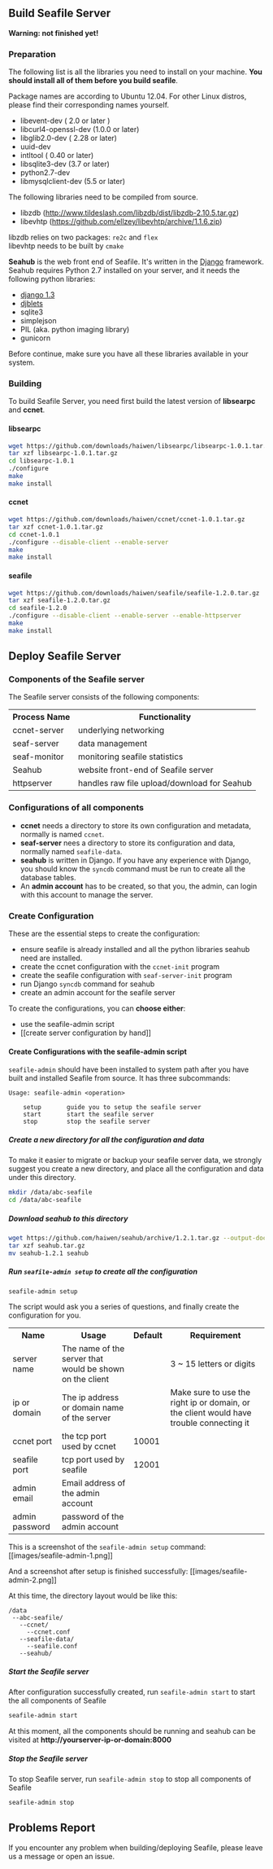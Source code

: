 ## Build Seafile Server ##

**Warning: not finished yet!**

### Preparation ###

The following list is all the libraries you need to install on your machine. __You should install all of them before you build seafile__.

Package names are according to Ubuntu 12.04. For other Linux distros, please find their corresponding names yourself.

* libevent-dev ( 2.0 or later )
* libcurl4-openssl-dev  (1.0.0 or later)
* libglib2.0-dev ( 2.28 or later)
* uuid-dev
* intltool ( 0.40 or later)
* libsqlite3-dev (3.7 or later)
* python2.7-dev 
* libmysqlclient-dev (5.5 or later)

The following libraries need to be compiled from source.

* libzdb (http://www.tildeslash.com/libzdb/dist/libzdb-2.10.5.tar.gz)
* libevhtp (https://github.com/ellzey/libevhtp/archive/1.1.6.zip)

libzdb relies on two packages: `re2c` and `flex`  
libevhtp needs to be built by `cmake`

**Seahub** is the web front end of Seafile. It's written in the [Django](http://djangoproject.com) framework. Seahub requires Python 2.7 installed on your server, and it needs the following python libraries:  

* [django 1.3](https://www.djangoproject.com/download/1.3.1/tarball/)
* [djblets](https://github.com/djblets/djblets/tarball/release-0.6.14)
* sqlite3
* simplejson
* PIL (aka. python imaging library)
* gunicorn

Before continue, make sure you have all these libraries available in your system.

### Building ###

To build Seafile Server, you need first build the latest version of **libsearpc** and **ccnet**.

#### libsearpc ####

```sh
wget https://github.com/downloads/haiwen/libsearpc/libsearpc-1.0.1.tar.gz
tar xzf libsearpc-1.0.1.tar.gz
cd libsearpc-1.0.1
./configure
make
make install
```

#### ccnet ####

```sh
wget https://github.com/downloads/haiwen/ccnet/ccnet-1.0.1.tar.gz
tar xzf ccnet-1.0.1.tar.gz
cd ccnet-1.0.1
./configure --disable-client --enable-server
make
make install
```

#### seafile ####

```sh
wget https://github.com/downloads/haiwen/seafile/seafile-1.2.0.tar.gz
tar xzf seafile-1.2.0.tar.gz
cd seafile-1.2.0
./configure --disable-client --enable-server --enable-httpserver
make
make install
```

## Deploy Seafile Server ##

### Components of the Seafile server

The Seafile server consists of the following components:

<table>
  <tr>
    <th>Process Name</th><th>Functionality</th>
  </tr>
  <tr>
    <td>ccnet-server</td><td>underlying networking</td>
  </tr>
  <tr>
    <td>seaf-server</td><td>data management</td>
  </tr>
  <tr>
    <td>seaf-monitor</td><td>monitoring seafile statistics</td>
  </tr>
  <tr>
    <td>Seahub</td><td>website front-end of Seafile server</td>
  </tr>
  <tr>
    <td>httpserver</td><td>handles raw file upload/download for Seahub</td>
  </tr>
</table>

### Configurations of all components ###

* **ccnet** needs a directory to store its own configuration and metadata, normally is named `ccnet`.
* **seaf-server** nees a directory to store its configuration and data, normally named `seafile-data`.
* **seahub** is written in Django. If you have any experience with Django, you should know the `syncdb` command must be run to create all the database tables.
* An **admin account** has to be created, so that you, the admin, can login with this account to manage the server.

### Create Configuration ###

These are the essential steps to create the configuration:

- ensure seafile is already installed and all the python libraries seahub need are installed.
- create the ccnet configuration with the `ccnet-init` program
- create the seafile configuration with `seaf-server-init` program
- run Django `syncdb` command for seahub
- create an admin account for the seafile server

To create the configurations, you can **choose either**:

* use the seafile-admin script
* [[create server configuration by hand]]



#### Create Configurations with the seafile-admin script ####

`seafile-admin` should have been installed to system path after you have built and installed Seafile from source. It has three subcommands:
```
Usage: seafile-admin <operation>

    setup       guide you to setup the seafile server
    start       start the seafile server
    stop        stop the seafile server
```

##### Create a new directory for all the configuration and data

To make it easier to migrate or backup your seafile server data, we strongly suggest you create a new directory, and place all the configuration and data under this directory. 

```sh
mkdir /data/abc-seafile
cd /data/abc-seafile
```

##### Download seahub to this directory

```sh
wget https://github.com/haiwen/seahub/archive/1.2.1.tar.gz --output-document seahub.tar.gz
tar xzf seahub.tar.gz
mv seahub-1.2.1 seahub
```

##### Run `seafile-admin setup` to create all the configuration

```sh
seafile-admin setup
```

The script would ask you a series of questions, and finally create the configuration for you.

<table>
  <tr>
    <th>Name</th><th>Usage</th><th>Default</th><th>Requirement</th>
  </tr>
  <tr>
    <td>server name</td>
    <td>The name of the server that would be shown on the client</td>
    <td></td>
    <td>3 ~ 15 letters or digits</td>
  </tr>
  <tr>
    <td>ip or domain</td>
    <td>The ip address or domain name of the server</td>
    <td></td>
    <td>Make sure to use the right ip or domain, or the client would have trouble connecting it</td>
  </tr>
  <tr>
  <td>ccnet port</td>
  <td>the tcp port used by ccnet</td>
  <td>10001</td>
  <td></td>
  </tr>
  <tr>
    <td>seafile port</td>
    <td>tcp port used by seafile</td>
    <td>12001</td>
    <td></td>
  </tr>
  <tr>
    <td>admin email</td>
    <td>Email address of the admin account</td>
    <td></td>
    <td></td>
  </tr>
  <tr>
    <td>admin password</td>
    <td>password of the admin account</td>
    <td></td>
    <td></td>
  </tr>
</table>

This is a screenshot of the `seafile-admin setup` command:
[[images/seafile-admin-1.png]]

And a screenshot after setup is finished successfully:
[[images/seafile-admin-2.png]]

At this time, the directory layout would be like this:
```
/data
 --abc-seafile/
   --ccnet/
     --ccnet.conf
   --seafile-data/
     --seafile.conf
   --seahub/
```

##### Start the Seafile server

After configuration successfully created, run `seafile-admin start` to start the all components of Seafile

```sh
seafile-admin start
```

At this moment, all the components should be running and seahub can be visited at **http://yourserver-ip-or-domain:8000**

##### Stop the Seafile server

To stop Seafile server, run `seafile-admin stop` to stop all components of Seafile

```sh
seafile-admin stop
```



## Problems Report ##

If you encounter any problem when building/deploying Seafile, please leave us a message or open an issue.